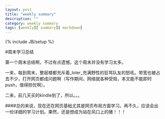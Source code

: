```yaml
---
layout: post
title: "weekly summary"
description: ""
category: weekly summary
tags: [weekly][ summary][ markdown]
---
```

{% include JB/setup %}

#周末学习总结

第一个周末总结啊，不过有点遗憾，这个周末并没有学习太多。

一来，每到周末，整层楼都充斥着_loler_充满野性的狂骂队友的怒吼。带宽也被占去不少，打开网页都成问题啊（写作期间，网络就各种受阻，本文能不能即时push，值得担忧啊）。

二来，前几天买的kindle到了，所以。。。

####总的来说，现在还在网页基础尤其是网页布局方面学习。再不久，应该会出一份详细的学习计划。果然，还是想成为站在风口上的猪！！！